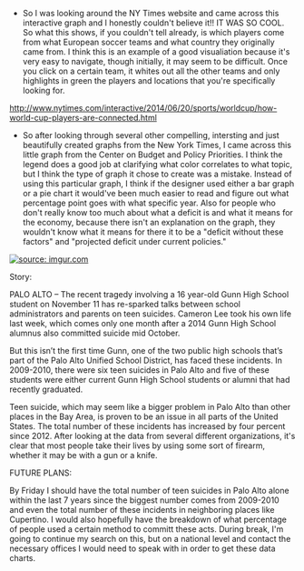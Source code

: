 - So I was looking around the NY Times website and came across this interactive graph and I honestly couldn't believe it!! IT WAS SO COOL. So what this shows, if you couldn't tell already, is which players come from what European soccer teams and what country they originally came from. I think this is an example of a good visualiation because it's very easy to navigate, though initially, it may seem to be difficult. Once you click on a certain team, it whites out all the other teams and only highlights in green the players and locations that you're specifically looking for.

http://www.nytimes.com/interactive/2014/06/20/sports/worldcup/how-world-cup-players-are-connected.html





- So after looking through several other compelling, intersting and just beautifully created graphs from the New York Times, I came across this little graph from the Center on Budget and Policy Priorities. I think the legend does a good job at clarifying what color correlates to what topic, but I think the type of graph it chose to create was a mistake. Instead of using this particular graph, I think if the designer used either a bar graph or a pie chart it would've been much easier to read and figure out what percentage point goes with what specific year. Also for people who don't really know too much about what a deficit is and what it means for the economy, because there isn't an explanation on the graph, they wouldn't know what it means for there it to be a "deficit without these factors" and "projected deficit under current policies."


<a href="http://imgur.com/HOhtRRu"><img src="http://i.imgur.com/HOhtRRu.png" title="source: imgur.com" /></a>



Story:

PALO ALTO – The recent tragedy involving a 16 year-old Gunn High School student on November 11 has re-sparked talks between school administrators and parents on teen suicides. Cameron Lee took his own life last week, which comes only one month after a 2014 Gunn High School alumnus also committed suicide mid October.

But this isn’t the first time Gunn, one of the two public high schools that’s part of the Palo Alto Unified School District, has faced these incidents. In 2009-2010, there were six teen suicides in Palo Alto and five of these students were either current Gunn High School students or alumni that had recently graduated.

Teen suicide, which may seem like a bigger problem in Palo Alto than other places in the Bay Area, is proven to be an issue in all parts of the United States. The total number of these incidents has increased by four percent since 2012. After looking at the data from several different organizations, it's clear that most people take their lives by using some sort of firearm, whether it may be with a gun or a knife. 


FUTURE PLANS:

By Friday I should have the total number of teen suicides in Palo Alto alone within the last 7 years since the biggest number comes from 2009-2010 and even the total number of these incidents in neighboring places like Cupertino. I would also hopefully have the breakdown of what percentage of people used a certain method to committ these acts. During break, I'm going to continue my search on this, but on a national level and contact the necessary offices I would need to speak with in order to get these data charts.
